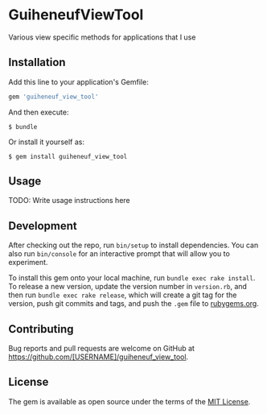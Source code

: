 # GuiheneufViewTool

Various view specific methods for applications that I use

## Installation

Add this line to your application's Gemfile:

```ruby
gem 'guiheneuf_view_tool'
```

And then execute:

    $ bundle

Or install it yourself as:

    $ gem install guiheneuf_view_tool

## Usage

TODO: Write usage instructions here

## Development

After checking out the repo, run `bin/setup` to install dependencies. You can also run `bin/console` for an interactive prompt that will allow you to experiment.

To install this gem onto your local machine, run `bundle exec rake install`. To release a new version, update the version number in `version.rb`, and then run `bundle exec rake release`, which will create a git tag for the version, push git commits and tags, and push the `.gem` file to [rubygems.org](https://rubygems.org).

## Contributing

Bug reports and pull requests are welcome on GitHub at https://github.com/[USERNAME]/guiheneuf_view_tool.

## License

The gem is available as open source under the terms of the [MIT License](https://opensource.org/licenses/MIT).

